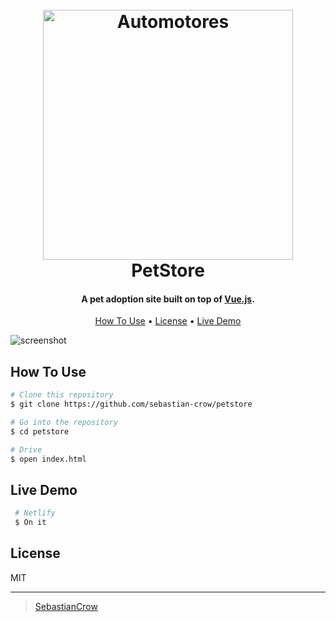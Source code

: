 <h1 align="center">
  <br>
  <a href="#"><img src="./Img/v987-11a-removebg-preview.png.gif" alt="Automotores" width="400"></a>
  <br>
  PetStore
  <br>
</h1>

<h4 align="center">A pet adoption site built on top of <a href="https://vuejs.org" target="_blank">Vue.js</a>.</h4>

<p align="center">
  <a href="#how-to-use">How To Use</a> •
  <a href="#license">License</a> •
  <a href="#live-demo">Live Demo</a>
  
</p>

![screenshot](./Img/Preview.jpeg)

## How To Use

```bash
# Clone this repository
$ git clone https://github.com/sebastian-crow/petstore

# Go into the repository
$ cd petstore

# Drive
$ open index.html
```

## Live Demo

```bash
 # Netlify
 $ On it
```

## License

MIT

---

> [SebastianCrow](https://github.com/sebastian-crow) <br>

